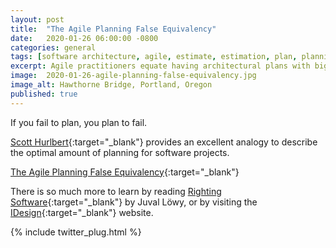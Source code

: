 ```yaml
---
layout: post
title:  "The Agile Planning False Equivalency"
date:   2020-01-26 06:00:00 -0800
categories: general
tags: [software architecture, agile, estimate, estimation, plan, planning]
excerpt: Agile practitioners equate having architectural plans with big-up-front-design. Nothing could be further from the truth.
image:  2020-01-26-agile-planning-false-equivalency.jpg
image_alt: Hawthorne Bridge, Portland, Oregon
published: true
---
```


If you fail to plan, you plan to fail.

[Scott Hurlbert](https://medium.com/@hurlbert){:target="_blank"} provides an excellent analogy to describe the optimal amount of planning for software projects.

[The Agile Planning False Equivalency](https://medium.com/@hurlbert/the-agile-planning-false-equivalency-838547ac68b3){:target="_blank"}

There is so much more to learn by reading [Righting Software](https://rightingsoftware.org){:target="_blank"} by Juval Löwy, or by visiting the [IDesign](https://idesign.net){:target="_blank"} website.

{% include twitter_plug.html %}